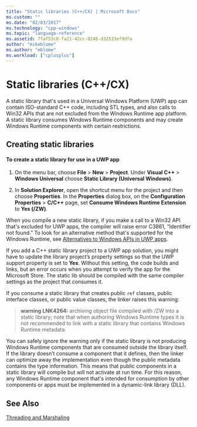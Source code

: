 ```yaml
---
title: "Static libraries (C++/CX) | Microsoft Docs"
ms.custom: ""
ms.date: "02/03/2017"
ms.technology: "cpp-windows"
ms.topic: "language-reference"
ms.assetid: 7faf53c8-fa21-42cc-8246-d32533ef9dfa
author: "mikeblome"
ms.author: "mblome"
ms.workload: ["cplusplus"]
---
```

# Static libraries (C++/CX)
A static library that's used in a Universal Windows Platform (UWP) app can contain ISO-standard C++ code, including STL types, and also calls to Win32 APIs that are not excluded from the Windows Runtime app platform. A static library consumes Windows Runtime components and may create Windows Runtime components with certain restrictions.  
  
## Creating static libraries  
  
#### To create a static library for use in a UWP app  
  
1.  On the menu bar, choose **File** > **New** > **Project**. Under **Visual C++** > **Windows Universal** choose **Static Library (Universal Windows)**.  
  
2.  In **Solution Explorer**, open the shortcut menu for the project and then choose **Properties**. In the **Properties** dialog box, on the **Configuration Properties** > **C/C++** page, set **Consume Windows Runtime Extension** to **Yes (/ZW)**.  
  
 When you compile a new static library, if you make a call to a Win32 API that's excluded for UWP apps, the compiler will raise error C3861, “Identifier not found.” To look for an alternative method that's supported for the Windows Runtime, see [Alternatives to Windows APIs in UWP apps](/uwp/win32-and-com/alternatives-to-windows-apis-uwp).  
  
 If you add a C++ static library project to a UWP app solution, you might have to update the library project’s property settings so that the UWP support property is set to **Yes**. Without this setting, the code builds and links, but an error occurs when you attempt to verify the app for the Microsoft Store. The static lib should be compiled with the same compiler settings as the project that consumes it.  
  
 If you consume a static library that creates public `ref` classes, public interface classes, or public value classes, the linker raises this warning:  
  
> **warning LNK4264:** archiving object file compiled with /ZW into a static library; note that when authoring Windows Runtime types it is not recommended to link with a static library that contains Windows Runtime metadata.  
  
 You can safely ignore the warning only if the static library is not producing Windows Runtime components that are consumed outside the library itself. If the library doesn’t consume a component that it defines, then the linker can optimize away the implementation even though the public metadata contains the type information. This means that public components in a static library will compile but will not activate at run time. For this reason, any Windows Runtime component that's intended for consumption by other components or apps must be implemented in a dynamic-link library (DLL).  
  
## See Also  
 [Threading and Marshaling](../cppcx/threading-and-marshaling-c-cx.md)